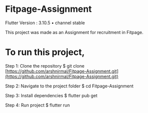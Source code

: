# Fitpage-Assignment
Flutter Version : 3.10.5 • channel stable

This project was made as an Assignment for recruitment in Fitpage.

# To run this project,
Step 1: Clone the repository
$ git clone [https://github.com/arshnirmal/Fitpage-Assignment.git](https://github.com/arshnirmal/Fitpage-Assignment.git)

Step 2: Navigate to the project folder
$ cd Fitpage-Assignment

Step 3: Install dependencies
$ flutter pub get

Step 4: Run project
$ flutter run
